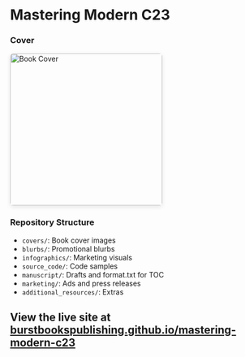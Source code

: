 # Mastering Modern C23

### Cover
<img src="covers/Front.png" alt="Book Cover" width="300" style="max-width: 100%; height: auto; border-radius: 6px; box-shadow: 0 3px 8px rgba(0,0,0,0.1);"/>

### Repository Structure
- `covers/`: Book cover images
- `blurbs/`: Promotional blurbs
- `infographics/`: Marketing visuals
- `source_code/`: Code samples
- `manuscript/`: Drafts and format.txt for TOC
- `marketing/`: Ads and press releases
- `additional_resources/`: Extras

View the live site at [burstbookspublishing.github.io/mastering-modern-c23](https://burstbookspublishing.github.io/mastering-modern-c23/)
---

